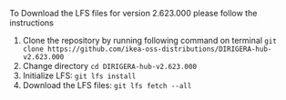 To Download the LFS files for version 2.623.000 please follow the instructions

1. Clone the repository by running following command on terminal `git clone https://github.com/ikea-oss-distributions/DIRIGERA-hub-v2.623.000`
2. Change directory `cd DIRIGERA-hub-v2.623.000`
3. Initialize LFS: `git lfs install`
4. Download the LFS files: `git lfs fetch --all`
